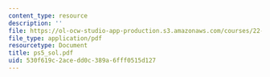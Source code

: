 ```yaml
---
content_type: resource
description: ''
file: https://ol-ocw-studio-app-production.s3.amazonaws.com/courses/22-38-probability-and-its-applications-to-reliability-quality-control-and-risk-assessment-fall-2005/530f619c2acedd0c389a6fff0515d127_ps5_sol.pdf
file_type: application/pdf
resourcetype: Document
title: ps5_sol.pdf
uid: 530f619c-2ace-dd0c-389a-6fff0515d127
---
```


